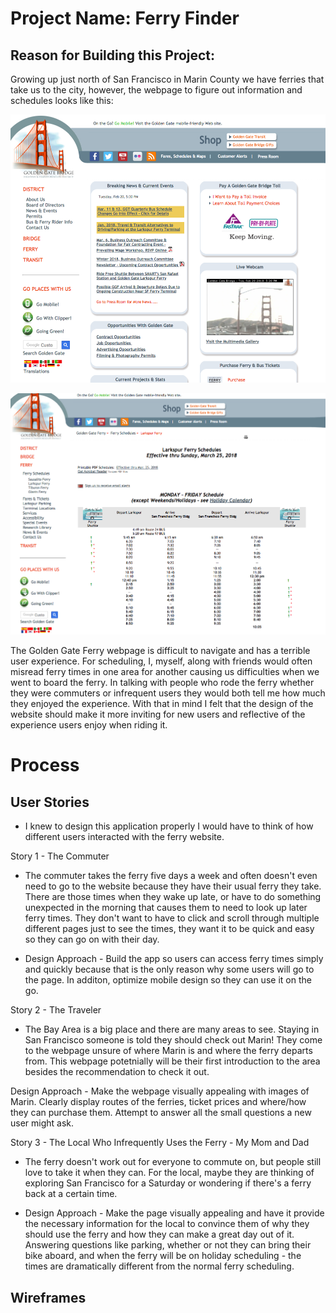 # Project Name: Ferry Finder

## Reason for Building this Project: 
 Growing up just north of San Francisco in Marin County we have ferries that take us to the city, however, the webpage to figure out information and schedules looks like this: 

 ![Homepage of Website](img/ferryHomepage.png)

 ![Ferry Schedule Page](img/ferrySchedulePage.png)

 The Golden Gate Ferry webpage is difficult to navigate and has a terrible user experience. For scheduling, I, myself, along with friends would often misread ferry times in one area for another causing us difficulties when we went to board the ferry. In talking with people who rode the ferry whether they were commuters or infrequent users they would both tell me how much they enjoyed the experience. With that in mind I felt that the design of the website should make it more inviting for new users and reflective of the experience users enjoy when riding it. 

# Process 

## User Stories 

- I knew to design this application properly I would have to think of how different users interacted with the ferry website. 

Story 1 - The Commuter 

- The commuter takes the ferry five days a week and often doesn't even need to go to the website because they have their usual ferry they take. There are those times when they wake up late, or have to do something unexpected in the morning that causes them to need to look up later ferry times. They don't want to have to click and scroll through multiple different pages just to see the times, they want it to be quick and easy so they can go on with their day. 

- Design Approach - Build the app so users can access ferry times simply and quickly because that is the only reason why some users will go to the page. In additon, optimize mobile design so they can use it on the go. 

Story 2 - The Traveler 

- The Bay Area is a big place and there are many areas to see. Staying in San Francisco someone is told they should check out Marin! They come to the webpage unsure of where Marin is and where the ferry departs from. This webpage potetnially will be their first introduction to the area besides the recommendation to check it out. 

Design Approach - Make the webpage visually appealing with images of Marin. Clearly display routes of the ferries, ticket prices and where/how they can purchase them. Attempt to answer all the small questions a new user might ask. 

Story 3 - The Local Who Infrequently Uses the Ferry - My Mom and Dad

- The ferry doesn't work out for everyone to commute on, but people still love to take it when they can. For the local, maybe they are thinking of exploring San Francisco for a Saturday or wondering if there's a ferry back at a certain time.

- Design Approach - Make the page visually appealing and have it provide the necessary information for the local to convince them of why they should use the ferry and how they can make a great day out of it. Answering questions like parking, whether or not they can bring their bike aboard, and when the ferry will be on holiday scheduling - the times are dramatically different from the normal ferry scheduling. 

## Wireframes



 



